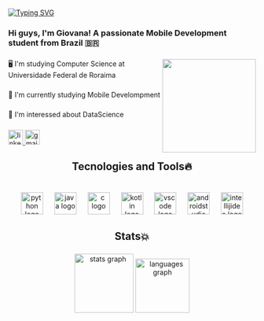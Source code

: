 <br clear="both">

<a href="https://git.io/typing-svg"><img src="https://readme-typing-svg.demolab.com?font=Open+Sans&weight=500&size=32&duration=3000&pause=2000&color=2F97C1&center=true&vCenter=true&random=false&width=1000&height=70&lines=Hello+World%2C+welcome+%F0%9F%91%8B;A+little+about+me+%F0%9F%91%87" alt="Typing SVG" /></a>

###

<h3 align="left">Hi guys, I'm Giovana! A passionate Mobile Development student from Brazil 🇧🇷</h3>

###

<img align="right" height="190" src="](https://media.giphy.com/media/gh5cT7QyWRW6zElM53/giphy.gif)"  />

###

<p align="left">🖥️ I'm studying Computer Science at Universidade Federal de Roraima</p>

###

<p align="left">🌱 I'm currently studying Mobile Develompment</p>

###

<p align="left">🔐 I'm interessed about DataScience</p>

###

<div align="left">
  <a href="https://www.linkedin.com/in/giovana-oliveira-396305295/" target="_blank">
    <img src="https://img.shields.io/static/v1?message=LinkedIn&logo=linkedin&label=&color=0077B5&logoColor=white&labelColor=&style=for-the-badge" height="30" alt="linkedin logo"  />
  </a>
  <a href="https://mail.google.com/mail/u/2/#inbox?compose=CllgCJfpKFTLFjJXdbSQXlgwtPKqMQpjLWsLlswcsrJgnbqBfbgcWZBZbrsdpdGmlTchJTqldPL" target="_blank">
    <img src="https://img.shields.io/static/v1?message=Gmail&logo=gmail&label=&color=D14836&logoColor=white&labelColor=&style=for-the-badge" height="30" alt="gmail logo"  />
  </a>
</div>

###

<h2 align="center">Tecnologies and Tools🔥</h2>

###

<br clear="both">

<div align="center">
  <img src="https://skillicons.dev/icons?i=py" height="45" alt="python logo"  />
  <img width="15" />
  <img src="https://skillicons.dev/icons?i=java" height="45" alt="java logo"  />
  <img width="15" />
  <img src="https://skillicons.dev/icons?i=c" height="45" alt="c logo"  />
  <img width="15" />
  <img src="https://skillicons.dev/icons?i=kotlin" height="45" alt="kotlin logo"  />
  <img width="15" />
  <img src="https://skillicons.dev/icons?i=vscode" height="45" alt="vscode logo"  />
  <img width="15" />
  <img src="https://skillicons.dev/icons?i=androidstudio" height="45" alt="androidstudio logo"  />
  <img width="15" />
  <img src="https://skillicons.dev/icons?i=idea" height="45" alt="intellijidea logo"  />
</div>

###

<h2 align="center">Stats💥</h2>

###

<div align="center">
  <img src="https://github-readme-stats.vercel.app/api?username=giovanayuu&hide_title=false&hide_rank=false&show_icons=true&include_all_commits=true&count_private=true&disable_animations=false&theme=blue-green&locale=en&hide_border=true&order=1" height="120" alt="stats graph"  />
  <img src="https://github-readme-stats.vercel.app/api/top-langs?username=giovanayuu&locale=en&hide_title=false&layout=compact&card_width=320&langs_count=10&theme=blue-green&hide_border=true&order=2" height="110" alt="languages graph"  />
</div>

###
